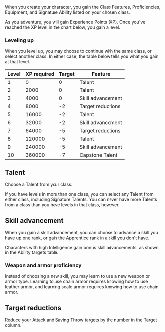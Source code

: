 When you create your character, you gain the Class Features, Proficiencies, Equipment, and Signature Ability listed on your chosen class.

As you adventure, you will gain Experience Points (XP). Once you've reached the XP level in the chart below, you gain a level.
### Leveling up

When you level up, you may choose to continue with the same class, or select another class. In either case, the table below tells you what you gain at that level.

| Level | XP required | Target | Feature |
| ---- | ---- | ---- | ---- |
| 1 | 0 | 0 | Talent |
| 2 | 2000 | 0 | Talent |
| 3 | 4000 | 0 | Skill advancement |
| 4 | 8000 | -2 | Target reductions |
| 5 | 16000 | -2 | Talent |
| 6 | 32000 | -2 | Skill advancement |
| 7 | 64000 | -5 | Target reductions |
| 8 | 120000 | -5 | Talent |
| 9 | 240000 | -5 | Skill advancement |
| 10 | 360000 | -7 | Capstone Talent |

## Talent
Choose a Talent from your class.

If you have levels in more than one class, you can select any Talent from either class, including Signature Talents. You can never have more Talents from a class than you have levels in that class, however.

## Skill advancement
When you gain a skill advancement, you can choose to advance a skill you have up one rank, or gain the Apprentice rank in a skill you don't have.

Characters with high Intelligence gain bonus skill advancements, as shown in the Ability targets table.

### Weapon and armor proficiency
Instead of choosing a new skill, you may learn to use a new weapon or armor type. Learning to use chain armor requires knowing how to use leather armor, and learning scale armor requires knowing how to use chain armor.
## Target reductions
Reduce your Attack and Saving Throw targets by the number in the Target column.